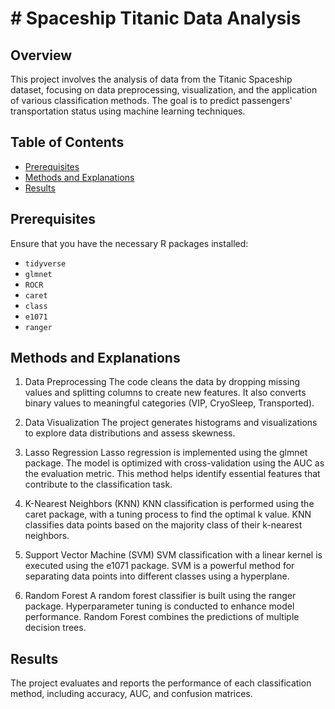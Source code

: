 # # Spaceship Titanic Data Analysis

## Overview
This project involves the analysis of data from the Titanic Spaceship dataset, focusing on data preprocessing, visualization, and the application of various classification methods. The goal is to predict passengers' transportation status using machine learning techniques.

## Table of Contents
- [Prerequisites](#prerequisites)
- [Methods and Explanations](#methods-and-explanations)
- [Results](#results)

## Prerequisites
Ensure that you have the necessary R packages installed:

- `tidyverse`
- `glmnet`
- `ROCR`
- `caret`
- `class`
- `e1071`
- `ranger`

## Methods and Explanations
1. Data Preprocessing
The code cleans the data by dropping missing values and splitting columns to create new features. It also converts binary values to meaningful categories (VIP, CryoSleep, Transported).

2. Data Visualization
The project generates histograms and visualizations to explore data distributions and assess skewness.

3. Lasso Regression
Lasso regression is implemented using the glmnet package. The model is optimized with cross-validation using the AUC as the evaluation metric. This method helps identify essential features that contribute to the classification task.

4. K-Nearest Neighbors (KNN)
KNN classification is performed using the caret package, with a tuning process to find the optimal k value. KNN classifies data points based on the majority class of their k-nearest neighbors.

5. Support Vector Machine (SVM)
SVM classification with a linear kernel is executed using the e1071 package. SVM is a powerful method for separating data points into different classes using a hyperplane.

6. Random Forest
A random forest classifier is built using the ranger package. Hyperparameter tuning is conducted to enhance model performance. Random Forest combines the predictions of multiple decision trees.

## Results 
The project evaluates and reports the performance of each classification method, including accuracy, AUC, and confusion matrices.




